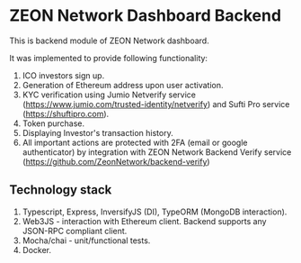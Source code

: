 # ZEON Network Dashboard Backend
This is backend module of ZEON Network dashboard.

It was implemented to provide following functionality:
1. ICO investors sign up.
1. Generation of Ethereum address upon user activation.
1. KYC verification using Jumio Netverify service (https://www.jumio.com/trusted-identity/netverify) and Sufti Pro service (https://shuftipro.com).
1. Token purchase.
1. Displaying Investor's transaction history.
1. All important actions are protected with 2FA (email or google authenticator) by integration with ZEON Network Backend Verify service (https://github.com/ZeonNetwork/backend-verify)

## Technology stack

1. Typescript, Express, InversifyJS (DI), TypeORM (MongoDB interaction).
1. Web3JS - interaction with Ethereum client. Backend supports any JSON-RPC compliant client.
1. Mocha/chai - unit/functional tests.
1. Docker.
